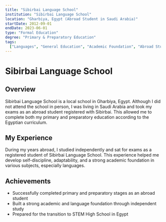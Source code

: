 ```yaml
---
title: "Sibirbai Language School"
institution: "Sibirbai Language School"
location: "Gharbiya, Egypt (Abroad Student in Saudi Arabia)"
startDate: 2012-09-01
endDate: 2023-06-01
type: "Formal Education"
degree: "Primary & Preparatory Education"
tags:
  ["Languages", "General Education", "Academic Foundation", "Abroad Student"]
---
```


# Sibirbai Language School

## Overview

Sibirbai Language School is a local school in Gharbiya, Egypt. Although I did not attend the school in person, I was living in Saudi Arabia and took my exams as an abroad student registered with Sibirbai. This allowed me to complete both my primary and preparatory education according to the Egyptian curriculum.

## My Experience

During my years abroad, I studied independently and sat for exams as a registered student of Sibirbai Language School. This experience helped me develop self-discipline, adaptability, and a strong academic foundation in various subjects, especially languages.

## Achievements

- Successfully completed primary and preparatory stages as an abroad student
- Built a strong academic and language foundation through independent study
- Prepared for the transition to STEM High School in Egypt
